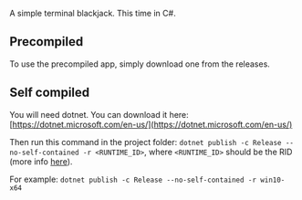 A simple terminal blackjack. This time in C#.

## Precompiled

To use the precompiled app, simply download one from the releases.

## Self compiled

You will need dotnet. You can download it here: [https://dotnet.microsoft.com/en-us/](https://dotnet.microsoft.com/en-us/)

Then run this command in the project folder: ```dotnet publish -c Release --no-self-contained -r <RUNTIME_ID>```,
where ```<RUNTIME_ID>``` should be the RID (more info [here](https://learn.microsoft.com/en-us/dotnet/core/rid-catalog)).

For example: ```dotnet publish -c Release --no-self-contained -r win10-x64```
